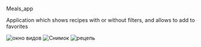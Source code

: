 Meals_app

Application which shows recipes with or without filters, and allows to add to favorites

![окно видов](https://user-images.githubusercontent.com/116317644/209670665-3bfd8d45-35ab-4a35-8029-edbc0e0eb2ab.PNG)
![Снимок](https://user-images.githubusercontent.com/116317644/209670669-37796fa9-df11-4083-881c-8959b79deb16.PNG)
![рецепь](https://user-images.githubusercontent.com/116317644/209670671-13c5e7f4-2a58-4fda-bffb-098baaf5e98f.PNG)

